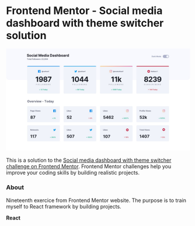 # Frontend Mentor - Social media dashboard with theme switcher solution

![./](ressources/design/desktop-design-light.jpg)

This is a solution to the [Social media dashboard with theme switcher challenge on Frontend Mentor](https://www.frontendmentor.io/challenges/social-media-dashboard-with-theme-switcher-6oY8ozp_H). Frontend Mentor challenges help you improve your coding skills by building realistic projects.

### About

Nineteenth exercice from Frontend Mentor website. The purpose is to train myself to React framework by building projects.

**React**

[comment]: <> ([Preview-site]&#40;https://florianjourde.com&#41;)